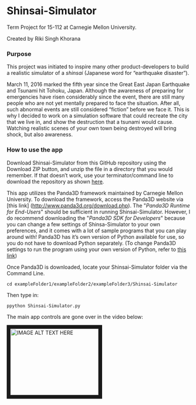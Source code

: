 # Shinsai-Simulator

Term Project for 15-112 at Carnegie Mellon University.

Created by Riki Singh Khorana

### Purpose
This project was initiated to inspire many other product-developers to build a realistic simulator of a _shinsai_ (Japanese word for “earthquake disaster”).

March 11, 2016 marked the fifth year since the Great East Japan Earthquake and Tsunami hit Tohoku, Japan. Although the awareness of preparing for emergencies have risen considerably since the event, there are still many people who are not yet mentally prepared to face the situation. After all, such abnormal events are still considered “fiction” before we face it. This is why I decided to work on a simulation software that could recreate the city that we live in, and show the destruction that a tsunami would cause. Watching realistic scenes of your own town being destroyed will bring shock, but also awareness.

### How to use the app
Download Shinsai-Simulator from this GitHub repository using the Download ZIP button, and unzip the file in a directory that you would remember. If that doesn’t work, use your terminator/command line to download the repository as shown [here](https://help.github.com/articles/importing-a-git-repository-using-the-command-line/).

This app utilizes the Panda3D framework maintained by Carnegie Mellon University. To download the framework, access the Panda3D website via [this link] (http://www.panda3d.org/download.php). The "_Panda3D Runtime for End-Users_" should be sufficient in running Shinsai-Simulator. However, I do recommend downloading the "_Panda3D SDK for Developers_" because you can change a few settings of Shinsa-Simulator to your own preferences, and it comes with a lot of sample programs that you can play around with! Panda3D has it’s own version of Python available for use, so you do not have to download Python separately. (To change Panda3D settings to run the program using your own version of Python, refer to [this link](https://www.panda3d.org/manual/index.php/General_Preparation))

Once Panda3D is downloaded, locate your Shinsai-Simulator folder via the Command Line.

`cd exampleFolder1/exampleFolder2/exampleFolder3/Shinsai-Simulator`

Then type in:

`ppython Shinsai-Simulator.py`


The main app controls are gone over in the video below:

<a href="http://www.youtube.com/watch?feature=player_embedded&v=ns1BbU5z5jE
" target="_blank"><img src="http://img.youtube.com/vi/ns1BbU5z5jE/0.jpg" 
alt="IMAGE ALT TEXT HERE" width="240" height="180" border="10" /></a>

